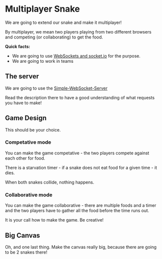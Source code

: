 # Multiplayer Snake

We are going to extend our snake and make it multiplayer!

By multiplayer, we mean two players playing from two different browsers and competing (or collaborating) to get the food.

__Quick facts:__

* We are going to use [WebSockets and socket.io](https://github.com/HackBulgaria/Frontend-JavaScript-1/blob/master/week6/materials.md) for the purpose.
* We are going to work in teams

## The server

We are going to use the [Simple-WebSocket-Server](https://github.com/HackBulgaria/Simple-WebSocket-Server)

Read the description there to have a good understanding of what requests you have to make!

## Game Design

This should be your choice.

### Competative mode

You can make the game competative - the two players compete against each other for food.

There is a starvation timer - if a snake does not eat food for a given time - it dies.

When both snakes collide, nothing happens.

### Collaborative mode

You can make the game collaborative - there are multiple foods and a timer and the two players have to gather all the food before the time runs out.

It is your call how to make the game. Be creative!

## Big Canvas

Oh, and one last thing. Make the canvas really big, because there are going to be 2 snakes there!

